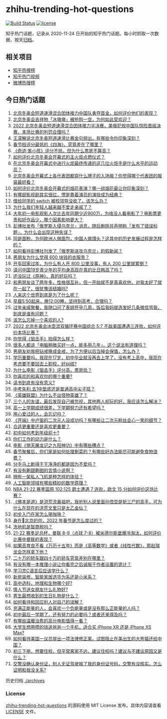 # zhihu-trending-hot-questions

[![Build Status](https://github.com/justjavac/zhihu-trending-hot-questions/workflows/ci/badge.svg?branch=master)](https://github.com/justjavac/zhihu-trending-hot-questions/actions)
[![license](https://img.shields.io/github/license/justjavac/zhihu-trending-hot-questions)](https://github.com/justjavac/zhihu-trending-hot-questions/blob/master/LICENSE)

知乎热门话题，记录从 2020-11-24 日开始的知乎热门话题。每小时抓取一次数据，按天[归档](./archives)。

## 相关项目

- [知乎热搜榜](https://github.com/justjavac/zhihu-trending-top-search)
- [知乎热门视频](https://github.com/justjavac/zhihu-trending-hot-video)
- [微博热搜榜](https://github.com/justjavac/weibo-trending-hot-search)

## 今日热门话题

<!-- BEGIN -->
<!-- 最后更新时间 Sun Feb 06 2022 03:01:25 GMT+0800 (China Standard Time) -->

1. [北京冬奥会短道速滑混合团体接力中国队勇夺首金，如何评价他们的表现？](https://www.zhihu.com/question/514913655)
1. [北京冬奥会吉祥物「冰墩墩」被抢购一空，为何如此受欢迎？](https://www.zhihu.com/question/514717557)
1. [2022 北京冬奥会短道速滑混合团体接力半决赛，美俄犯规中国队惊险晋级决赛，本场比赛的判罚合理吗？](https://www.zhihu.com/question/514909733)
1. [王濛解说北京冬奥短道速滑比赛金句频出，有哪些令你印象深刻？](https://www.zhihu.com/question/514906280)
1. [春节档评分最低的《四海》，究竟差在了哪里？](https://www.zhihu.com/question/514584239)
1. [《奇迹·笨小孩》评分不低，但为什么票房不算高？](https://www.zhihu.com/question/514437578)
1. [如何评价北京冬奥会开幕式的主火炬点燃仪式？](https://www.zhihu.com/question/514773566)
1. [在北京冬奥会开幕式中进行火炬最终传递的这几位火炬手是什么水平的运动员？](https://www.zhihu.com/question/514773306)
1. [北京冬奥会开幕式上各代表团都穿什么牌子的入场服？你觉得哪个代表团的服装最好看？](https://www.zhihu.com/question/514757670)
1. [如何评价北京冬奥会开幕式的烟花表演？哪一组烟花最让你印象深刻？](https://www.zhihu.com/question/514754697)
1. [有哪部影视剧其实很烂，愣是靠着演员的演技成为经典？](https://www.zhihu.com/question/505604984)
1. [借给同学的 switch 被校领导没收了，该怎么办？](https://www.zhihu.com/question/367162146)
1. [为什么我们年轻人越来越不爱走亲戚了？](https://www.zhihu.com/question/444422444)
1. [大年初一电影观影人次比去年同期少近900万，为啥没人看电影了？电影票更贵和好作品少，哪个因素影响更大？](https://www.zhihu.com/question/514459342)
1. [彭博社发布「俄罗斯入侵乌克兰」消息，随后删除并声明称「发布了错误标题」，为什么会出现这种失误？](https://www.zhihu.com/question/514884283)
1. [同是面粉，为何欧洲人做面包，中国人做馒头？这其中的历史发展过程是怎样的？](https://www.zhihu.com/question/20100349)
1. [如何看待彭博社刊发了「俄罗斯进攻乌克兰」的假新闻？](https://www.zhihu.com/question/514887620)
1. [男朋友为什么觉得 600 块钱的衣服贵？](https://www.zhihu.com/question/513964315)
1. [开车回家过年，为什么有人开 800 公里没事，有人 200 公里就累倒？](https://www.zhihu.com/question/469750082)
1. [请问中国19岁青少年的平均身高现在真的比日韩高了吗？](https://www.zhihu.com/question/509042737)
1. [还没玩过《原神》，真的好玩吗？](https://www.zhihu.com/question/514620089)
1. [和男朋友谈了两年多，性格很互补，但一开始就不是真喜欢他，对我太好了就在一起了，很犹豫该结婚吗?](https://www.zhihu.com/question/514831617)
1. [人来这个世界到底是为了什么呢？](https://www.zhihu.com/question/514339839)
1. [早晨5:50起床，晚12:00睡，坚持到高考，合理吗？](https://www.zhihu.com/question/514751270)
1. [过年亲戚聚餐，我随口问了表姐怀孕几周，饭后我妈就连发好几条微信骂我，到底是谁有问题？](https://www.zhihu.com/question/514633604)
1. [该怎么忘掉一个喜欢的人?](https://www.zhihu.com/question/512342941)
1. [2022 北京冬奥会冰壶混双循环赛中国组合 5:7 不敌美国遭遇三连败，如何评价本场比赛？](https://www.zhihu.com/question/514862945)
1. [你觉得《狙击手》拍得怎么样？](https://www.zhihu.com/question/504249915)
1. [很多人都说「电脑稍微买好一点，能多用几年」，这个说法有道理吗？](https://www.zhihu.com/question/514105729)
1. [男朋友劝我把钻戒换成金戒，为了方便以后当掉会保值，怎么办？](https://www.zhihu.com/question/514147672)
1. [学历重要吗，我现在17岁，初中毕业就没再去上学了，没有考上高中，我现在考虑要不要回去上职校，好纠结?](https://www.zhihu.com/question/514369368)
1. [为什么电影《狙击手》评分高，票房低？](https://www.zhihu.com/question/514514007)
1. [你喜欢的和喜欢你的哪个重要?](https://www.zhihu.com/question/514425013)
1. [读书到底有没有意义?](https://www.zhihu.com/question/514850970)
1. [中考失利.去1中垫底还是普通高中尖子班？](https://www.zhihu.com/question/513609883)
1. [《英雄联盟》为什么不出怪物英雄了？](https://www.zhihu.com/question/510135073)
1. [三个人的友谊，最后发现自己被忽视，其他两人却玩的好，我应该怎么解决？](https://www.zhihu.com/question/514291438)
1. [高一上学期成绩很差，下学期努力还有希望吗？](https://www.zhihu.com/question/514536678)
1. [用心爱过的人，会忘记吗？](https://www.zhihu.com/question/513039531)
1. [《开端》中卢笛的二次元人设成功吗？有哪些让二次元粉丝会心一笑的细节？](https://www.zhihu.com/question/512781507)
1. [合适更重要还是喜欢更重要？](https://www.zhihu.com/question/512990848)
1. [初中如何考到年级前十?](https://www.zhihu.com/question/353434774)
1. [你们工作的动力是什么？](https://www.zhihu.com/question/438037769)
1. [电影《倚天屠龙记之九阳神功》中有哪些槽点？](https://www.zhihu.com/question/514198443)
1. [春节聚餐后，你们家是如何处理剩菜的？有哪些好办法能尽可能避免食物浪费？](https://www.zhihu.com/question/514708703)
1. [分手马上断得干干净净的都是因为不爱吗？](https://www.zhihu.com/question/514472642)
1. [有没有齁甜齁甜的言情小说啊？](https://www.zhihu.com/question/508605458)
1. [拥有一架私人飞机是种怎样的体验？](https://www.zhihu.com/question/27419714)
1. [人工智能领域有哪些精妙的数学原理？](https://www.zhihu.com/question/508649281)
1. [NBA 21-22 赛季篮网 102:125 爵士遭遇 7 连败，欧文 15 分如何评价这场比赛？](https://www.zhihu.com/question/514836745)
1. [《佛本是道》是洪荒流鼻祖吧，我听别人说里面孙悟空是斩三尸的高手，可为什么在现在的洪荒文里只是太乙金仙？](https://www.zhihu.com/question/512991804)
1. [初步入门在家怎么喝咖啡？](https://www.zhihu.com/question/497896724)
1. [身在北京的你，2022 年春节是怎么度过的？](https://www.zhihu.com/question/512532732)
1. [洗地机是智商税吗？](https://www.zhihu.com/question/427744059)
1. [21-22 赛季足总杯，曼联 8-9（点球 7-8）被米德尔斯堡爆冷淘汰，如何评价比赛中曼联的表现？](https://www.zhihu.com/question/514831326)
1. [如果高育良不看《万历十五年》而是《高等数学》或者《线性代数》，那赵瑞龙会怎样拿下他？](https://www.zhihu.com/question/513791261)
1. [二十万的轿车跟四十万的轿车究竟差别在哪里？](https://www.zhihu.com/question/343791192)
1. [有没有哪一本推理小说让你看完之后诚服于作者设置的诡计？](https://www.zhihu.com/question/412549819)
1. [学习完C语言后应该学什么？](https://www.zhihu.com/question/502250050)
1. [新房装修，智能家居选华为系还是小米系？](https://www.zhihu.com/question/512802997)
1. [高中选科，地理和生物哪个好?](https://www.zhihu.com/question/514304979)
1. [情人节送女朋友什么礼物好?](https://www.zhihu.com/question/266402262)
1. [男生最想收到的生日礼物是什么？](https://www.zhihu.com/question/20235357)
1. [如何看待和回应别人对自己的误解？](https://www.zhihu.com/question/27523380)
1. [充满正能量的人，会喜欢一个负能量或是没有那么正能量的人吗？](https://www.zhihu.com/question/20309007)
1. [初中最后一学期了，还有努力的必要吗？或者还来得及吗？](https://www.zhihu.com/question/513722321)
1. [有哪些温暖治愈的高分电影值得一看？](https://www.zhihu.com/question/493423794)
1. [大学生想用攒的钱送爸爸一个手机，适合买 iPhone XR 还是 iPhone XS Max?](https://www.zhihu.com/question/513772660)
1. [如何看待美国一议员提出一项法律修正案，试图阻止在美出生的大熊猫还给中国？](https://www.zhihu.com/question/514479195)
1. [初三下册，想要住校，但平常离家不远，建议住校吗？建议与不建议原因又是什么？](https://www.zhihu.com/question/514619832)
1. [交警没确认身份证，别人无证驾驶报了我的身份证号码，交警有没核实。怎么证明和我没关系?](https://www.zhihu.com/question/514114610)

<!-- END -->

历史归档 [./archives](./archives)

### License

[zhihu-trending-hot-questions](https://github.com/justjavac/zhihu-trending-hot-questions)
的源码使用 MIT License 发布。具体内容请查看 [LICENSE](./LICENSE) 文件。
